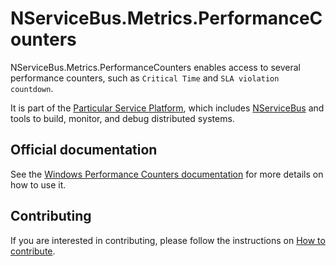 # NServiceBus.Metrics.PerformanceCounters

NServiceBus.Metrics.PerformanceCounters enables access to several performance counters, such as `Critical Time` and `SLA violation countdown`.

It is part of the [Particular Service Platform](https://particular.net/service-platform), which includes [NServiceBus](https://particular.net/nservicebus) and tools to build, monitor, and debug distributed systems.

## Official documentation

See the [Windows Performance Counters documentation](https://docs.particular.net/monitoring/metrics/performance-counters) for more details on how to use it.

## Contributing

If you are interested in contributing, please follow the instructions on [How to contribute](https://docs.particular.net/platform/contributing).
